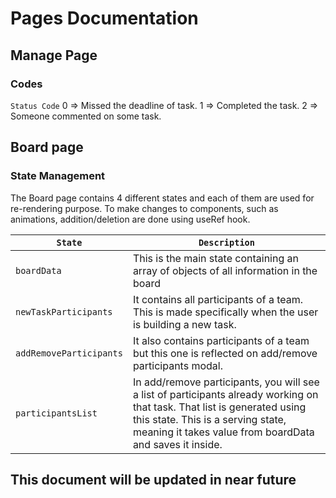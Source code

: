 # Pages Documentation

## Manage Page
### Codes
`Status Code`
0 => Missed the deadline of task.
1 => Completed the task.
2 => Someone commented on some task.

## Board page
### State Management

The Board page contains 4 different states and each of them are used for re-rendering purpose. To make changes to components, such as animations, addition/deletion are done using useRef hook.

| `State`                   | `Description`                    |
| ------------------------- | -------------------------------- |
| `boardData`               | This is the main state containing an array of objects of all information in the board  |
| `newTaskParticipants`     | It contains all participants of a team. This is made specifically when the user is building a new task.  |
| `addRemoveParticipants`   | It also contains participants of a team but this one is reflected on add/remove participants modal.  |
| `participantsList`        | In add/remove participants, you will see a list of participants already working on that task. That list is generated  using this state. This is a serving state, meaning it takes value from boardData and saves it inside.  |

## This document will be updated in near future ##